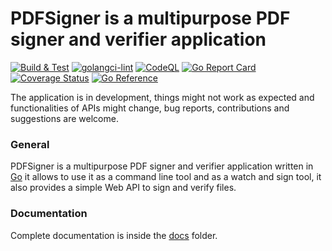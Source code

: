 # PDFSigner is a multipurpose PDF signer and verifier application

[![Build & Test](https://github.com/digitorus/pdfsigner/workflows/Build%20&%20Test/badge.svg)](https://github.com/digitorus/pdfsigner/actions/workflows/go.yml)
[![golangci-lint](https://github.com/digitorus/pdfsigner/workflows/golangci-lint/badge.svg)](https://github.com/digitorus/pdfsigner/actions/workflows/golangci-lint.yml)
[![CodeQL](https://github.com/digitorus/pdfsigner/workflows/CodeQL/badge.svg)](https://github.com/digitorus/pdfsigner/actions/workflows/codeql-analysis.yml)
[![Go Report Card](https://goreportcard.com/badge/github.com/digitorus/pdfsigner)](https://goreportcard.com/report/github.com/digitorus/pdfsigner)
[![Coverage Status](https://codecov.io/gh/digitorus/pdfsigner/branch/master/graph/badge.svg)](https://codecov.io/gh/digitorus/pdfsigner)
[![Go Reference](https://pkg.go.dev/badge/github.com/digitorus/pdfsigner.svg)](https://pkg.go.dev/github.com/digitorus/pdfsigner)

The application is in development, things might not work as expected and functionalities of APIs might change, bug reports, contributions and suggestions are welcome.

### General

PDFSigner is a multipurpose PDF signer and verifier application written in [Go](https://go.dev) it allows to use it as a command line tool and as a watch and sign tool, it also provides a simple Web API to sign and verify files.

### Documentation

Complete documentation is inside the [docs](./dcos/) folder.

